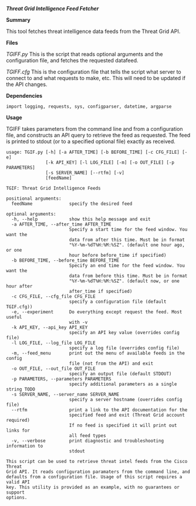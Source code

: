 ***Threat Grid Intelligence Feed Fetcher***

**Summary**

This tool fetches threat intelligence data feeds from the Threat Grid API.

**Files**

*TGIFF.py*
This is the script that reads optional arguments and the configuration file, and fetches the requested datafeed.

*TGIFF.cfg*
This is the configuration file that tells the script what server to connect to and what requests to make, etc. This will need to be updated if the API changes.

**Dependencies**
```
import logging, requests, sys, configparser, datetime, argparse
```

**Usage**

TGIFF takes parameters from the command line and from a configuration file, and constructs an API query to retrieve the feed as requested. The feed is printed to stdout (or to a specified optional file) exactly as received.

```
usage: TGIF.py [-h] [-a AFTER_TIME] [-b BEFORE_TIME] [-c CFG_FILE] [-e]
               [-k API_KEY] [-l LOG_FILE] [-m] [-o OUT_FILE] [-p PARAMETERS]
               [-s SERVER_NAME] [--rtfm] [-v]
               [feedName]

TGIF: Threat Grid Intelligence Feeds

positional arguments:
  feedName              specify the desired feed

optional arguments:
  -h, --help            show this help message and exit
  -a AFTER_TIME, --after_time AFTER_TIME
                        Specify a start time for the feed window. You want the
                        data from after this time. Must be in format
                        "%Y-%m-%dT%H:%M:%SZ". (default one hour ago, or one
                        hour before before_time if specified)
  -b BEFORE_TIME, --before_time BEFORE_TIME
                        Specify an end time for the feed window. You want the
                        data from before this time. Must be in format
                        "%Y-%m-%dT%H:%M:%SZ". (default now, or one hour after
                        after_time if specified)
  -c CFG_FILE, --cfg_file CFG_FILE
                        specify a configuration file (default TGIF.cfg))
  -e, --experiment      Do everything except request the feed. Most useful
                        with -v
  -k API_KEY, --api_key API_KEY
                        specify an API key value (overrides config file)
  -l LOG_FILE, --log_file LOG_FILE
                        specify a log file (overrides config file)
  -m, --feed_menu       print out the menu of available feeds in the config
                        file (not from the API) and exit
  -o OUT_FILE, --out_file OUT_FILE
                        specify an output file (default STDOUT)
  -p PARAMETERS, --parameters PARAMETERS
                        specify additional parameters as a single string TODO
  -s SERVER_NAME, --server_name SERVER_NAME
                        specify a server hostname (overrides config file)
  --rtfm                print a link to the API documentation for the
                        specified feed and exit (Threat Grid account required)
                        If no feed is specified it will print out links for
                        all feed types
  -v, --verbose         print diagnostic and troubleshooting information to
                        stdout

This script can be used to retrieve threat intel feeds from the Cisco Threat
Grid API. It reads configuration paramaters from the command line, and
defaults from a configuration file. Usage of this script requires a valid API
key. This utility is provided as an example, with no guarantees or support
options.

```
